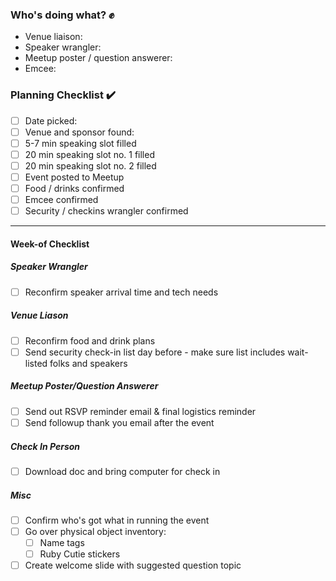 ### Who's doing what? :fist: 

* Venue liaison: 
* Speaker wrangler:
* Meetup poster / question answerer:
* Emcee: 

### Planning Checklist :heavy_check_mark: 

- [ ] Date picked: 
- [ ] Venue and sponsor found: 
- [ ] 5-7 min speaking slot filled
- [ ] 20 min speaking slot no. 1 filled
- [ ] 20 min speaking slot no. 2 filled
- [ ] Event posted to Meetup
- [ ] Food / drinks confirmed
- [ ] Emcee confirmed
- [ ] Security / checkins wrangler confirmed

---

#### Week-of Checklist

##### Speaker Wrangler
- [ ] Reconfirm speaker arrival time and tech needs

##### Venue Liason
- [ ] Reconfirm food and drink plans
- [ ] Send security check-in list day before - make sure list includes wait-listed folks and speakers

##### Meetup Poster/Question Answerer
- [ ] Send out RSVP reminder email & final logistics reminder
- [ ] Send followup thank you email after the event

##### Check In Person
- [ ] Download doc and bring computer for check in

##### Misc
- [ ] Confirm who's got what in running the event
- [ ] Go over physical object inventory:
  - [ ] Name tags
  - [ ] Ruby Cutie stickers
- [ ] Create welcome slide with suggested question topic
